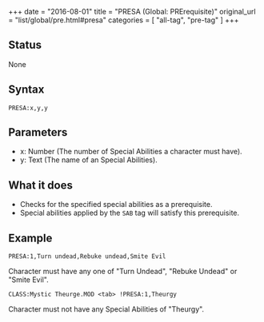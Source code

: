 +++
date = "2016-08-01"
title = "PRESA (Global: PRErequisite)"
original_url = "list/global/pre.html#presa"
categories = [ "all-tag", "pre-tag" ]
+++

## Status

None

## Syntax

`PRESA:x,y,y`

## Parameters

-   x: Number (The number of Special Abilities a
    character must have).
-   y: Text (The name of an Special Abilities).



What it does
------------

-   Checks for the specified special abilities as a prerequisite.
-   Special abilities applied by the `SAB` tag will satisfy
    this prerequisite.

Example
-------

`PRESA:1,Turn undead,Rebuke undead,Smite Evil`

Character must have any one of "Turn Undead", "Rebuke Undead" or "Smite
Evil".

`CLASS:Mystic Theurge.MOD <tab> !PRESA:1,Theurgy`

Character must not have any Special Abilities of "Theurgy".

